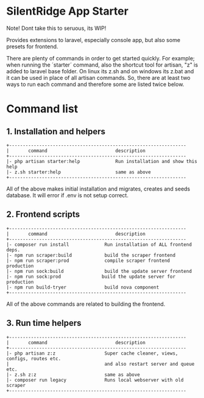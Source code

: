 # SilentRidge App Starter

Note! Dont take this to seruous, its WIP!

Provides extensions to laravel, especially console app, but also some presets
for frontend.

There are plenty of commands in order to get started quickly. For example; when
running the ´starter´ command, also the shortcut tool for artisan, "z"
is added to laravel base folder. On linux its z.sh and on windows its z.bat and
it can be used in place of all artisan commands. So, there are at least two ways
to run each command and therefore some are listed twice below.

# Command list

## 1. Installation and helpers

```
+-----------------------------------------------------------------
|       command                         description
+-----------------------------------------------------------------
|- php artisan starter:help             Run installation and show this help
|- z.sh starter:help                    same as above   
+-----------------------------------------------------------------
```

All of the above makes initial installation and migrates, creates and seeds
database. It will error if .env is not setup correct.

## 2. Frontend scripts

```
+-----------------------------------------------------------------
|       command                         description
+-----------------------------------------------------------------
|- composer run install             Run installation of ALL frontend deps.
|- npm run scraper:build            build the scraper frontend
|- npm run scraper:prod             compile scraper frontend production
|- npm run sock:build               build the update server frontend
|- npm run sock:prod               build the update server for production      
|- npm run build-tryer              build nova component
+-----------------------------------------------------------------                              
```

All of the above commands are related to building the frontend.

## 3. Run time helpers

```
+-----------------------------------------------------------------
|       command                         description
+-----------------------------------------------------------------
|- php artisan z:z                  Super cache cleaner, views, configs, routes etc.
|                                   and also restart server and queue etc.
|- z.sh z:z                         same as above
|- composer run legacy              Runs local webserver with old scraper
+-----------------------------------------------------------------
                              
```

